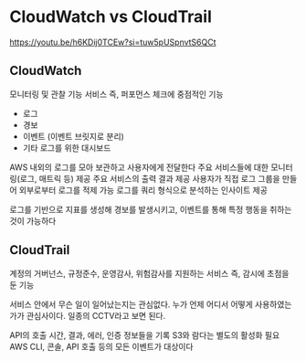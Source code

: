CloudWatch vs CloudTrail
=

https://youtu.be/h6KDij0TCEw?si=tuw5pUSpnvtS6QCt

CloudWatch
-
모니터링 및 관찰 기능 서비스
즉, 퍼포먼스 체크에 중점적인 기능

- 로그
- 경보
- 이벤트 (이벤트 브릿지로 분리)
- 기타 로그를 위한 대시보드

AWS 내외의 로그를 모아 보관하고 사용자에게 전달한다
주요 서비스들에 대한 모니터링(로그, 매트릭 등) 제공
주요 서비스의 출력 결과 제공
사용자가 직접 로그 그룹을 만들어 외부로부터 로그를 적제 가능
로그를 쿼리 형식으로 분석하는 인사이트 제공

로그를 기반으로 지표를 생성해 경보를 발생시키고, 이벤트를 통해 특정 행동을 취하는 것이 가능하다

CloudTrail
-
계정의 거버넌스, 규정준수, 운영감사, 위험감사를 지원하는 서비스 
즉, 감시에 초점을 둔 기능

서비스 안에서 무슨 일이 일어났는지는 관심없다. 누가 언제 어디서 어떻게 사용하였는가가 관심사이다. 일종의 CCTV라고 보면 된다.

API의 호출 시간, 결과, 에러, 인증 정보들을 기록
S3와 람다는 별도의 활성화 필요
AWS CLI, 콘솔, API 호출 등의 모든 이벤트가 대상이다
